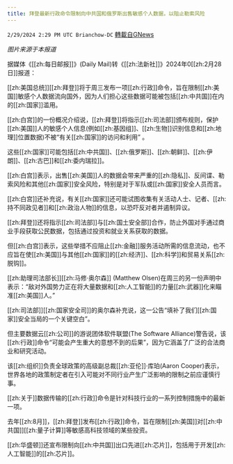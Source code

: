 ```yaml
---
title: 拜登最新行政命令限制向中共国和俄罗斯出售敏感个人数据，以阻止勒索风险
---
```

`2/29/2024 2:29 PM UTC Brianchow-DC` [轉載自GNews](https://gnews.org/articles/2353320)

*图片来源于本报道*

据媒体《[[zh:每日邮报]]》(Daily Mail)转《[[zh:法新社]]》2024年0[[zh:2月28日]]报道：

[[zh:美国总统]][[zh:拜登]]将于周三发布一项[[zh:行政]]命令，旨在限制[[zh:美国]]敏感个人数据流向国外，因为人们担心这些数据可能被包括[[zh:中共国]]在内的[[zh:国家]]滥用。

[[zh:白宫]]的一份概况介绍说，[[zh:拜登]]将指示[[zh:司法部]]颁布规则，保护[[zh:美国]]人的敏感个人信息(例如[[zh:基因组]]、[[zh:生物]]识别信息和[[zh:地理]]位置数据)不被“有关[[zh:国家]]的访问和利用” 。

这些[[zh:国家]]可能包括[[zh:中共国]]、[[zh:俄罗斯]]、[[zh:朝鲜]]、[[zh:伊朗]]、[[zh:古巴]]和[[zh:委内瑞拉]]。

[[zh:白宫]]表示，出售[[zh:美国]]人的数据会带来严重的[[zh:隐私]]、反间谍、勒索风险和其他[[zh:国家]]安全风险，特别是对于军队或[[zh:国家]]安全人员而言。

[[zh:白宫]]还补充说，有关[[zh:国家]]还可能试图收集有关活动人士、记者、[[zh:持不同政见者]]和[[zh:政治人物]]的信息，以恐吓反对者并遏制异议。

[[zh:拜登]]还将指示[[zh:司法部]]与[[zh:国土安全部]]合作，防止外国对手通过商业手段获取公民数据，包括通过投资和就业关系获取的数据。

但[[zh:白宫]]表示，这些举措不应阻止[[zh:金融]]服务活动所需的信息流动，也不应旨在使[[zh:美国]]与其他[[zh:国家]]的[[zh:经济]]、[[zh:科学]]和贸易关系[[zh:脱钩]]。

[[zh:助理司法部长]][[zh:马修·奥尔森]] (Matthew Olsen)在周三的另一份声明中表示：“敌对外国势力正在将大量数据和[[zh:人工智能]]的力量[[zh:武器]]化来瞄准[[zh:美国]]人。”

[[zh:司法部]][[zh:国家安全司]]的奥尔森补充说，这一公告“填补了我们[[zh:国家]]安全当局的一个关键空白”。

但主要数据云[[zh:公司]]的游说团体软件联盟(The Software Alliance)警告说，该[[zh:行政]]命令“可能会产生重大的意想不到的后果”，因为它涵盖了广泛的合法商业和研究活动。

该[[zh:组织]]负责全球政策的高级副总裁[[zh:亚伦]]·库珀(Aaron Cooper)表示，世界各地的政策制定者在引入可能对不同行业产生广泛影响的限制之前应谨慎行事。

[[zh:关于]]数据传输的[[zh:行政]]命令是针对科技行业的一系列控制措施中的最新一项。

去年[[zh:8月]]，[[zh:拜登]]发布[[zh:行政]]命令，旨在限制[[zh:美国]]对[[zh:中共国]][[zh:量子计算]]等敏感高科技领域的某些投资。

[[zh:华盛顿]]还宣布限制向[[zh:中共国]]出口先进[[zh:芯片]]，包括用于开发[[zh:人工智能]]的[[zh:芯片]]。
